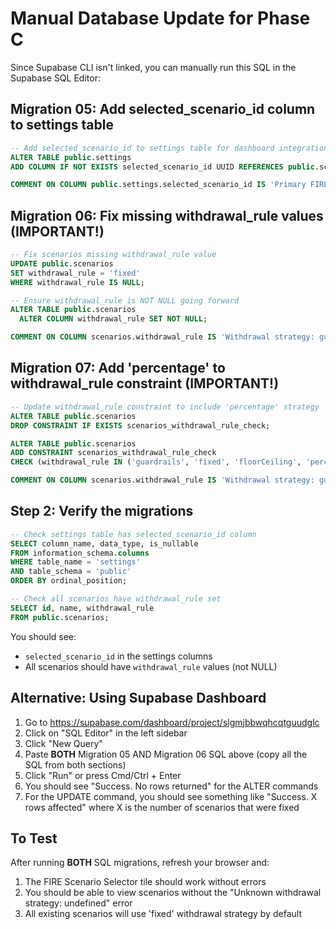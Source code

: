 # Manual Database Update for Phase C

Since Supabase CLI isn't linked, you can manually run this SQL in the Supabase SQL Editor:

## Migration 05: Add selected_scenario_id column to settings table

```sql
-- Add selected_scenario_id to settings table for dashboard integration
ALTER TABLE public.settings
ADD COLUMN IF NOT EXISTS selected_scenario_id UUID REFERENCES public.scenarios(id) ON DELETE SET NULL;

COMMENT ON COLUMN public.settings.selected_scenario_id IS 'Primary FIRE scenario used for dashboard calculations and projections';
```

## Migration 06: Fix missing withdrawal_rule values (IMPORTANT!)

```sql
-- Fix scenarios missing withdrawal_rule value
UPDATE public.scenarios
SET withdrawal_rule = 'fixed'
WHERE withdrawal_rule IS NULL;

-- Ensure withdrawal_rule is NOT NULL going forward
ALTER TABLE public.scenarios 
  ALTER COLUMN withdrawal_rule SET NOT NULL;

COMMENT ON COLUMN scenarios.withdrawal_rule IS 'Withdrawal strategy: guardrails, fixed, or floorCeiling';
```

## Migration 07: Add 'percentage' to withdrawal_rule constraint (IMPORTANT!)

```sql
-- Update withdrawal_rule constraint to include 'percentage' strategy
ALTER TABLE public.scenarios
DROP CONSTRAINT IF EXISTS scenarios_withdrawal_rule_check;

ALTER TABLE public.scenarios
ADD CONSTRAINT scenarios_withdrawal_rule_check 
CHECK (withdrawal_rule IN ('guardrails', 'fixed', 'floorCeiling', 'percentage'));

COMMENT ON COLUMN scenarios.withdrawal_rule IS 'Withdrawal strategy: guardrails, fixed, floorCeiling, or percentage';
```

## Step 2: Verify the migrations

```sql
-- Check settings table has selected_scenario_id column
SELECT column_name, data_type, is_nullable
FROM information_schema.columns
WHERE table_name = 'settings'
AND table_schema = 'public'
ORDER BY ordinal_position;

-- Check all scenarios have withdrawal_rule set
SELECT id, name, withdrawal_rule
FROM public.scenarios;
```

You should see:
- `selected_scenario_id` in the settings columns
- All scenarios should have `withdrawal_rule` values (not NULL)

## Alternative: Using Supabase Dashboard

1. Go to https://supabase.com/dashboard/project/slgmjbbwqhcqtguudglc
2. Click on "SQL Editor" in the left sidebar
3. Click "New Query"
4. Paste **BOTH** Migration 05 AND Migration 06 SQL above (copy all the SQL from both sections)
5. Click "Run" or press Cmd/Ctrl + Enter
6. You should see "Success. No rows returned" for the ALTER commands
7. For the UPDATE command, you should see something like "Success. X rows affected" where X is the number of scenarios that were fixed

## To Test

After running **BOTH** SQL migrations, refresh your browser and:
1. The FIRE Scenario Selector tile should work without errors
2. You should be able to view scenarios without the "Unknown withdrawal strategy: undefined" error
3. All existing scenarios will use 'fixed' withdrawal strategy by default
